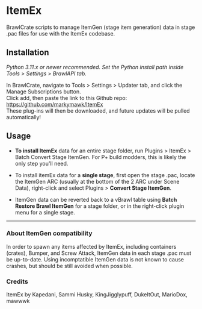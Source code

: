 # ItemEx

BrawlCrate scripts to manage ItemGen (stage item generation) data in stage .pac files for use with the ItemEx codebase.

## Installation
*Python 3.11.x or newer recommended. Set the Python install path inside Tools > Settings > BrawlAPI tab.*  

In BrawlCrate, navigate to Tools > Settings > Updater tab, and click the Manage Subscriptions button.  
Click add, then paste the link to this Github repo: https://github.com/markymawk/ItemEx  
These plug-ins will then be downloaded, and future updates will be pulled automatically!

## Usage
* **To install ItemEx** data for an entire stage folder, run Plugins > ItemEx > Batch Convert Stage ItemGen. For P+ build modders, this is likely the only step you'll need.

* To install itemEx data for a **single stage**, first open the stage .pac, locate the ItemGen ARC (usually at the bottom of the 2 ARC under Scene Data), right-click and select Plugins > **Convert Stage ItemGen**.

* ItemGen data can be reverted back to a vBrawl table using **Batch Restore Brawl ItemGen** for a stage folder, or in the right-click plugin menu for a single stage.
----
### About ItemGen compatibility
In order to spawn any items affected by ItemEx, including containers (crates), Bumper, and Screw Attack, ItemGen data in each stage .pac must be up-to-date. Using incomptatible ItemGen data is not known to cause crashes, but should be still avoided when possible. 

### Credits
ItemEx by Kapedani, Sammi Husky, KingJigglypuff, DukeItOut, MarioDox, mawwwk
